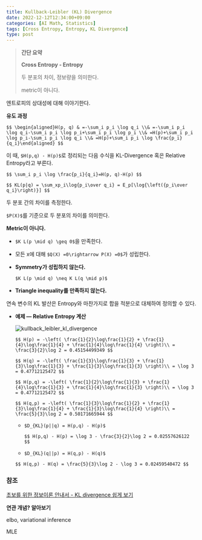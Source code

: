 ```yaml
---
title: Kullback-Leibler (KL) Divergence
date: 2022-12-12T12:34:00+09:00
categories: [AI Math, Statistics]
tags: [Cross Entropy, Entropy, KL Divergence]
type: post
---
```

> **간단 요약**
> 
> 
> **Cross Entropy - Entropy**
> 
> 두 분포의 차이, 정보량을 의미한다.
> 
> metric이 아니다.
> 

엔트로피의 상대성에 대해 이야기한다.

**유도 과정**

`$$
\begin{aligned}H(p, q) & =-\sum_i p_i \log q_i \\& =-\sum_i p_i \log q_i-\sum_i p_i \log p_i+\sum_i p_i \log p_i \\& =H(p)+\sum_i p_i \log p_i-\sum_i p_i \log q_i \\& =H(p)+\sum_i p_i \log \frac{p_i}{q_i}\end{aligned}
$$`

이 때, `$H(p,q) - H(p)$`로 정리되는 다음 수식을 KL-Divergence 혹은 Relative Entropy라고 부른다.

`$$
\sum_i p_i \log \frac{p_i}{q_i}=H(p, q)-H(p)
$$`

`$$
KL(p|q) = \sum_xp_i\log{p_i\over q_i} = E_p[\log{\left({p_i\over q_i}\right)}]
$$`

두 분포 간의 차이를 측정한다.

`$P(X)$`를 기준으로 두 분포의 차이를 의미한다.

**Metric이 아니다.**

- `$K L(p \mid q) \geq 0$`을 만족한다.
- 모든 x에 대해 `$Q(X) =0\rightarrow P(X) =0$`가 성립한다.
- **Symmetry가 성립하지 않는다.**
    
    `$K L(p \mid q) \neq K L(q \mid p)$`
    
- **Triangle inequality를 만족하지 않는다.**

연속 변수의 KL 발산은 Entropy와 마찬가지로 합을 적분으로 대체하여 정의할 수 있다.

- **예제 — Relative Entropy 계산**
    
    ![kullback_leibler_kl_divergence](/imgs/kullback_leibler_kl_divergence0.png)
    
    `$$
    H(p) = -\left( \frac{1}{2}\log\frac{1}{2} + \frac{1}{4}\log\frac{1}{4} + \frac{1}{4}\log\frac{1}{4} \right)\\
     = \frac{3}{2}\log 2 = 0.45154499349
    $$`
    
    `$$
    H(q) = -\left( \frac{1}{3}\log\frac{1}{3} + \frac{1}{3}\log\frac{1}{3} + \frac{1}{3}\log\frac{1}{3} \right)\\
     = \log 3 = 0.47712125472
    $$`
    
    `$$
    H(p,q) = -\left( \frac{1}{2}\log\frac{1}{3} + \frac{1}{4}\log\frac{1}{3} + \frac{1}{4}\log\frac{1}{3} \right)\\
     = \log 3 = 0.47712125472
    $$`
    
    `$$
    H(q,p) = -\left( \frac{1}{3}\log\frac{1}{2} + \frac{1}{3}\log\frac{1}{4} + \frac{1}{3}\log\frac{1}{4} \right)\\
     = \frac{5}{3}\log 2 = 0.50171665944
    $$`
    
    - `$D_{KL}(p||q) = H(p,q) - H(p)$`
        
        `$$
        H(p,q) - H(p) = \log 3 - \frac{3}{2}\log 2 = 0.02557626122
        $$`
        
    - `$D_{KL}(q||p) = H(q,p) - H(q)$`
    
    `$$
    H(q,p) - H(q) = \frac{5}{3}\log 2 - \log 3 = 0.02459540472
    $$`
    

### 참조

[초보를 위한 정보이론 안내서 - KL divergence 쉽게 보기](https://hyunw.kim/blog/2017/10/27/KL_divergence.html)

**연관 개념? 알아보기**

elbo, variational inference

MLE